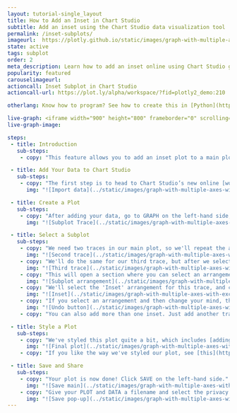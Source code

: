 ```yaml
---
layout: tutorial-single_layout
title: How to Add an Inset in Chart Studio
subtitle: Add an inset using the Chart Studio data visualization tool
permalink: /inset-subplots/
imageurl:  https://plotly.github.io/static/images/graph-with-multiple-axes-with-excel/inset thumb.png
state: active
tags: subplot
order: 2
meta_description: Learn how to add an inset online using Chart Studio graphing software.
popularity: featured
carouselimageurl:
actioncall: Inset Subplot in Chart Studio
actioncall-url: https://plot.ly/alpha/workspace/?fid=plotly2_demo:210

otherlang: Know how to program? See how to create this in [Python](https://plot.ly/python/insets/) or [R](https://plot.ly/r/insets/).

live-graph: <iframe width="900" height="800" frameborder="0" scrolling="no" src="https://plot.ly/~plotly2_demo/210.embed"></iframe>
live-graph-image:

steps:
 - title: Introduction
   sub-steps:
    - copy: "This feature allows you to add an inset plot to a main plot. This is great if you'd like to display related data, or highlight a portion of the main plot."

 - title: Add Your Data to Chart Studio
   sub-steps:
    - copy: "The first step is to head to Chart Studio’s new online [workspace](https://plot.ly/create) and [add your data](http://help.plot.ly/add-data-to-the-plotly-grid/). It's also a good idea to name your columns beforehand (either by [adding your data](http://help.plot.ly/plotly1/add-data-to-the-plotly1-grid/#how-to-enter-data-in-the-grid) using [Chart Studio](https://plot.ly/plot), or naming them in the CSV or Excel file that you're uploading), and [label your axes](http://help.plot.ly/style-your-plots/#step-6-axes). This will make selections for a specific trace easier."
      img: "![Import data](../static/images/graph-with-multiple-axes-with-excel/inset import.png)"

 - title: Create a Plot
   sub-steps:
    - copy: "After adding your data, go to GRAPH on the left-hand side, then 'Create'. Choose your 'Chart type', and add your traces using the X and Y dropdown (this section is different depending on the [chart type]((http://help.plot.ly/tutorials/#basic)))."
      img: "![Subplot Trace](../static/images/graph-with-multiple-axes-with-excel/inset values.png)"

 - title: Select a Subplot
   sub-steps:
    - copy: "We need two traces in our main plot, so we'll repeat the above steps by clicking the blue '+Trace' button on the right-hand side of the panel to add the second trace."
      img: "![Second trace](../static/images/graph-with-multiple-axes-with-excel/inset second trace.png)"
    - copy: "We'll do the same for our third trace, but after we select our x and y values, we'll click on 'Subplot and Multiple Axes'."
      img: "![Third trace](../static/images/graph-with-multiple-axes-with-excel/inset third trace.png)"
    - copy: "This will open a section where you can select an arrangement for your subplot."
      img: "![Subplot arrangement](../static/images/graph-with-multiple-axes-with-excel/arrangements.png)"
    - copy: "We'll select the 'Inset' arrangement for this trace, and click CONFIRM."
      img: "![Inset](../static/images/graph-with-multiple-axes-with-excel/inset confirm.png)"
    - copy: "If you select an arrangement and then change your mind, the 'Undo' button will cancel the last arrangement selection *only*. This is very important to remember."
      img: "![Undo button](../static/images/graph-with-multiple-axes-with-excel/general undo button.png)"
    - copy: "You can also add more than one inset. Just add another trace, click on the 'Subplot and Multiple Axes', and select the same 'Inset' arrangement. It's not necessary for our plot, so now we'll get to the fun part."

 - title: Style a Plot
   sub-steps:
    - copy: "We've styled this plot quite a bit, which includes [adding lines](http://help.plot.ly/style-your-plots/#step-6-axes) around both plots, customizing our [tick labels and markers](http://help.plot.ly/style-your-plots/#step-6-axes), and playing with [colors and typefaces](http://help.plot.ly/style-your-plots/#step-3-traces)."
      img: "![Final plot](../static/images/graph-with-multiple-axes-with-excel/inset final plot.png)"
    - copy: "If you like the way we've styled our plot, see [this](http://help.plot.ly/style-your-plots/) tutorial for more styling tips."

 - title: Save and Share
   sub-steps:
    - copy: "Your plot is now done! Click SAVE on the left-hand side."
      img: "![Save main](../static/images/graph-with-multiple-axes-with-excel/inset save main.png)"
    - copy: "Give your PLOT and DATA a filename and select the privacy setting. For more information on how sharing works, including the difference between private, public, and secret sharing, visit [this](http://help.plot.ly/save-share-and-export-in-plotly/) page."
      img: "![Save pop-up](../static/images/graph-with-multiple-axes-with-excel/inset save popup.png)"
---
```

